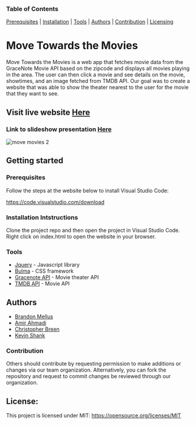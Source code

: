  ### Table of Contents 
 [Prerequisites](#prerequisites) | [Installation](#installation-intstructions) | [Tools](#tools) | [Authors](#authors) | [Contribution](#contribution) | [Licensing](#licensing) 

# Move Towards the Movies
 
Move Towards the Movies is a web app that fetches movie data from the GraceNote Movie API based on the zipcode and displays all movies playing in the area. The user can then click a movie and see details on the movie, showtimes, and an image fetched from TMDB API. Our goal was to create a website that was able to show the theater nearest to the user for the movie that they want to see.
   
  ## Visit live website [Here](https://mels065.github.io/move-towards-the-movies/)
  
  ### Link to slideshow presentation [Here](https://docs.google.com/presentation/d/1zMsFVAGrXDHn_u_J-MU6sfwzaNHVD2xB1NKarQRnqAM/edit?usp=sharing)
   
![move movies 2](https://user-images.githubusercontent.com/84198162/150434407-5686afe5-91db-4b4f-a154-47811b599334.png)

 ## Getting started
    
 ### Prerequisites
    
 Follow the steps at the website below to install Visual Studio Code: 

 https://code.visualstudio.com/download


### Installation Intstructions
 Clone the project repo and then open the project in Visual Studio Code. Right click on index.html to open the website in your browser.

### Tools
- [Jquery](https://jquery.com/) - Javascript library
- [Bulma](https://bulma.io/) - CSS framework
- [Gracenote API](https://developer.tmsapi.com/docs/read/data_v1_1/movies) - Movie theater API
- [TMDB API](https://www.themoviedb.org/documentation/api) - Movie API

## Authors
* [Brandon Mellus](https://github.com/mels065)
* [Amir Ahmadi](https://github.com/eamahma)
* [Christopher Breen](https://github.com/Chrisbr916)
* [Kevin Shank](https://github.com/Bluekev22)

### Contribution
  Others should contribute by requesting permission to make additions or changes via our team organization. Alternatively, you can fork the repository and request to commit changes be reviewed through our organization. 

## License:
This project is licensed under MIT: https://opensource.org/licenses/MIT


